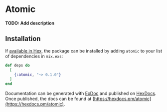 # Atomic

**TODO: Add description**

## Installation

If [available in Hex](https://hex.pm/docs/publish), the package can be installed
by adding `atomic` to your list of dependencies in `mix.exs`:

```elixir
def deps do
  [
    {:atomic, "~> 0.1.0"}
  ]
end
```

Documentation can be generated with [ExDoc](https://github.com/elixir-lang/ex_doc)
and published on [HexDocs](https://hexdocs.pm). Once published, the docs can
be found at [https://hexdocs.pm/atomic](https://hexdocs.pm/atomic).

